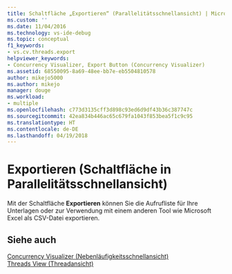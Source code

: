 ```yaml
---
title: Schaltfläche „Exportieren“ (Parallelitätsschnellansicht) | Microsoft-Dokumentation
ms.custom: ''
ms.date: 11/04/2016
ms.technology: vs-ide-debug
ms.topic: conceptual
f1_keywords:
- vs.cv.threads.export
helpviewer_keywords:
- Concurrency Visualizer, Export Button (Concurrency Visualizer)
ms.assetid: 68550095-8a69-48ee-bb7e-eb5504810578
author: mikejo5000
ms.author: mikejo
manager: douge
ms.workload:
- multiple
ms.openlocfilehash: c773d3135cff3d898c93ed6d9df43b36c387747c
ms.sourcegitcommit: 42ea834b446ac65c679fa1043f853bea5f1c9c95
ms.translationtype: HT
ms.contentlocale: de-DE
ms.lasthandoff: 04/19/2018
---
```

# <a name="export-button-concurrency-visualizer"></a>Exportieren (Schaltfläche in Parallelitätsschnellansicht)
Mit der Schaltfläche **Exportieren** können Sie die Aufrufliste für Ihre Unterlagen oder zur Verwendung mit einem anderen Tool wie Microsoft Excel als CSV-Datei exportieren.  
  
## <a name="see-also"></a>Siehe auch  
 [Concurrency Visualizer (Nebenläufigkeitsschnellansicht)](../profiling/concurrency-visualizer.md)   
 [Threads View (Threadansicht)](../profiling/threads-view-parallel-performance.md)